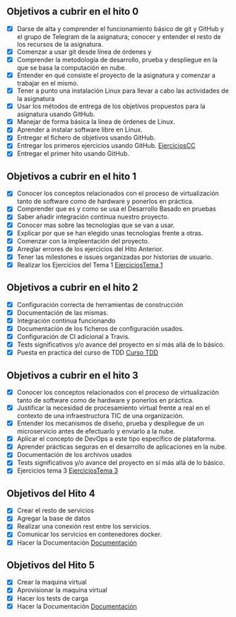 ## Objetivos a cubrir en el hito 0

- [X]    Darse de alta y comprender el funcionamiento básico de git y GitHub y el grupo de Telegram de la       asignatura; conocer y entender el resto de los recursos de la asignatura.
- [X]    Comenzar a usar git desde línea de órdenes y
- [X]    Comprender la metodología de desarrollo, prueba y despliegue en la que se basa la computación en nube.
- [X]    Entender en qué consiste el proyecto de la asignatura y comenzar a trabajar en el mismo.
- [X]    Tener a punto una instalación Linux para llevar a cabo las actividades de la asignatura
- [X]    Usar los métodos de entrega de los objetivos propuestos para la asignatura usando GitHub.
- [X]    Manejar de forma básica la línea de órdenes de Linux.
- [X]    Aprender a instalar software libre en Linux.
- [X]    Entregar el fichero de objetivos usando GitHub.
- [X]    Entregar los primeros ejercicios usando GitHub. [EjerciciosCC](https://github.com/antmordhar/EjerciciosCC/blob/master/ejerciciosTema1.md)
- [X]    Entregar el primer hito usando GitHub.

## Objetivos a cubrir en el hito 1

- [X] Conocer los conceptos relacionados con el proceso de virtualización tanto de software como de hardware y ponerlos en práctica.
- [X] Comprender que es y como se usa el Desarrollo Basado en pruebas
- [X] Saber añadir integración continua nuestro proyecto.
- [X] Conocer mas sobre las tecnologías que se van a usar.
- [X] Explicar por que se han elegido unas tecnologías frente a otras.
- [X] Comenzar con la impleentación del proyecto.
- [X] Arreglar errores de los ejercicios del Hito Anterior.
- [X] Tener las milestones e issues organizadas por historias de usuario.
- [X] Realizar los Ejercicios del Tema 1 [EjerciciosTema 1](https://github.com/antmordhar/EjerciciosCC/blob/master/Hito1/Ejercicios.md)

## Objetivos a cubrir en el hito 2

- [X] Configuración correcta de herramientas de construcción
- [X] Documentación de las mismas.
- [X] Integración continua funcionando
- [X] Documentación de los ficheros de configuración usados.
- [X] Configuración de CI adicional a Travis.
- [X] Tests significativos y/o avance del proyecto en sí más allá de lo básico.
- [X] Puesta en practica del curso de TDD [Curso TDD](https://github.com/antmordhar/Programador-de-Actividades)

## Objetivos a cubrir en el hito 3

- [X] Conocer los conceptos relacionados con el proceso de virtualización tanto de software como de hardware y ponerlos en práctica.
- [X] Justificar la necesidad de procesamiento virtual frente a real en el contexto de una infraestructura TIC de una organización.
- [X] Entender los mecanismos de diseño, prueba y despliegue de un microservicio antes de efectuarlo y enviarlo a la nube.
- [X] Aplicar el concepto de DevOps a este tipo específico de plataforma.
- [X] Aprender prácticas seguras en el desarrollo de aplicaciones en la nube.
- [X] Documentación de los archivos usados
- [X] Tests significativos y/o avance del proyecto en sí más allá de lo básico.
- [X] Ejercicios tema 3 [EjerciciosTema 3](https://github.com/antmordhar/EjerciciosCC/blob/master/Hito3/EjerciciosHito3.md)

## Objetivos del Hito 4

- [X] Crear el resto de servicios
- [X] Agregar la base de datos
- [X] Realizar una conexión rest entre los servicios.
- [X] Comunicar los servicios en contenedores docker.
- [X] Hacer la Documentación [Documentación](https://github.com/antmordhar/ProyectoCC/blob/master/README.md)

## Objetivos del Hito 5

- [X] Crear la maquina virtual
- [X] Aprovisionar la maquina virtual
- [X] Hacer los tests de carga
- [X] Hacer la Documentación [Documentación](https://github.com/antmordhar/ProyectoCC/blob/master/README.md)